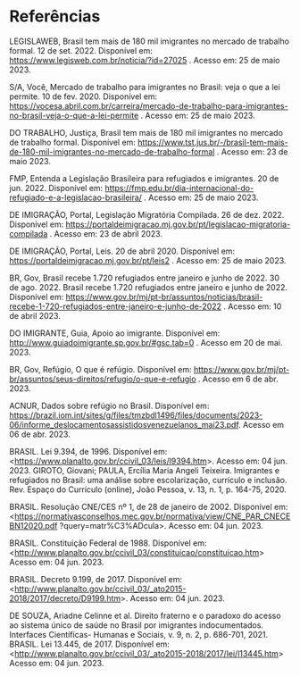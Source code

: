 # Referências

LEGISLAWEB, Brasil tem mais de 180 mil imigrantes no mercado de trabalho formal. 12 de set. 2022. Disponível em: https://www.legisweb.com.br/noticia/?id=27025 . Acesso em: 25 de maio 2023.


S/A, Você, Mercado de trabalho para imigrantes no Brasil: veja o que a lei permite. 10 de fev. 2020. Disponível em: https://vocesa.abril.com.br/carreira/mercado-de-trabalho-para-imigrantes-no-brasil-veja-o-que-a-lei-permite . Acesso em: 25 de maio 2023.


DO TRABALHO, Justiça, Brasil tem mais de 180 mil imigrantes no mercado de trabalho formal. Disponível em: https://www.tst.jus.br/-/brasil-tem-mais-de-180-mil-imigrantes-no-mercado-de-trabalho-formal . Acesso em: 23 de maio 2023.


FMP, Entenda a  Legislação Brasileira para refugiados e imigrantes. 20 de jun. 2022. Disponível em: https://fmp.edu.br/dia-internacional-do-refugiado-e-a-legislacao-brasileira/ . Acesso em: 25 de maio 2023.


DE IMIGRAÇÃO, Portal, Legislação Migratória Compilada. 26 de dez. 2022. Disponível em: https://portaldeimigracao.mj.gov.br/pt/legislacao-migratoria-compilada . Acesso em: 23 de abril 2023.


DE IMIGRAÇÃO, Portal, Leis. 20 de abril 2020. Disponível em: https://portaldeimigracao.mj.gov.br/pt/leis2 . Acesso em: 25 de maio 2023.


BR, Gov, Brasil recebe 1.720 refugiados entre janeiro e junho de 2022. 30 de ago. 2022. Brasil recebe 1.720 refugiados entre janeiro e junho de 2022. Disponível em: https://www.gov.br/mj/pt-br/assuntos/noticias/brasil-recebe-1-720-refugiados-entre-janeiro-e-junho-de-2022 . Acesso em: 10 de abril 2023.


DO IMIGRANTE, Guia, Apoio ao imigrante. Disponível em: http://www.guiadoimigrante.sp.gov.br/#gsc.tab=0 . Acesso em 20 de mai. 2023.


BR, Gov, Refúgio, O que é refúgio. Disponível em: https://www.gov.br/mj/pt-br/assuntos/seus-direitos/refugio/o-que-e-refugio . Acesso em 6 de abr. 2023.


ACNUR, Dados sobre refúgio no Brasil. Disponível em: https://brazil.iom.int/sites/g/files/tmzbdl1496/files/documents/2023-06/informe_deslocamentosassistidosvenezuelanos_mai23.pdf. Acesso em 06 de abr. 2023.


BRASIL. Lei 9.394, de 1996. Disponível em:
&lt;https://www.planalto.gov.br/ccivil_03/leis/l9394.htm&gt;. Acesso em: 04 jun. 2023.
GIROTO, Giovani; PAULA, Ercília Maria Angeli Teixeira. Imigrantes e refugiados no Brasil:
uma análise sobre escolarização, currículo e inclusão. Rev. Espaço do Currículo
(online), João Pessoa, v. 13, n. 1, p. 164-75, 2020.


BRASIL. Resolução CNE/CES nº 1, de 28 de janeiro de 2002. Disponível em:
&lt;https://normativasconselhos.mec.gov.br/normativa/view/CNE_PAR_CNECEBN12020.pdf
?query=matr%C3%ADcula&gt;. Acesso em: 04 jun. 2023.



BRASIL. Constituição Federal de 1988. Disponível em:
&lt;http://www.planalto.gov.br/ccivil_03/constituicao/constituicao.htm&gt; Acesso em: 04 jun.
2023.


BRASIL. Decreto 9.199, de 2017. Disponível em:
&lt;http://www.planalto.gov.br/ccivil_03/_ato2015-2018/2017/decreto/D9199.htm&gt;. Acesso
em: 04 jun. 2023.


DE SOUZA, Ariadne Celinne et al. Direito fraterno e o paradoxo do acesso ao sistema
único de saúde no Brasil por imigrantes indocumentados. Interfaces Científicas-
Humanas e Sociais, v. 9, n. 2, p. 686-701, 2021.
BRASIL. Lei 13.445, de 2017. Disponível em:
&lt;http://www.planalto.gov.br/ccivil_03/_ato2015-2018/2017/lei/l13445.htm&gt; Acesso em: 04
jun. 2023.
